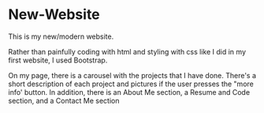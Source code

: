 # New-Website

This is my new/modern website.

Rather than painfully coding with html and styling with css like I did in my first website, I used Bootstrap. 

On my page, there is a carousel with the projects that I have done. 
There's a short description of each project and pictures if the user presses the "more info' button.
In addition, there is an About Me section, a Resume and Code section, and a Contact Me section
